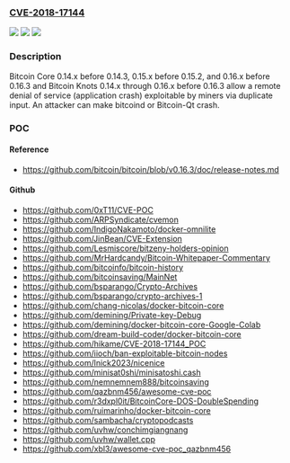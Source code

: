 ### [CVE-2018-17144](https://cve.mitre.org/cgi-bin/cvename.cgi?name=CVE-2018-17144)
![](https://img.shields.io/static/v1?label=Product&message=n%2Fa&color=blue)
![](https://img.shields.io/static/v1?label=Version&message=n%2Fa%20&color=brightgreen)
![](https://img.shields.io/static/v1?label=Vulnerability&message=n%2Fa&color=brightgreen)

### Description

Bitcoin Core 0.14.x before 0.14.3, 0.15.x before 0.15.2, and 0.16.x before 0.16.3 and Bitcoin Knots 0.14.x through 0.16.x before 0.16.3 allow a remote denial of service (application crash) exploitable by miners via duplicate input. An attacker can make bitcoind or Bitcoin-Qt crash.

### POC

#### Reference
- https://github.com/bitcoin/bitcoin/blob/v0.16.3/doc/release-notes.md

#### Github
- https://github.com/0xT11/CVE-POC
- https://github.com/ARPSyndicate/cvemon
- https://github.com/IndigoNakamoto/docker-omnilite
- https://github.com/JinBean/CVE-Extension
- https://github.com/Lesmiscore/bitzeny-holders-opinion
- https://github.com/MrHardcandy/Bitcoin-Whitepaper-Commentary
- https://github.com/bitcoinfo/bitcoin-history
- https://github.com/bitcoinsaving/MainNet
- https://github.com/bsparango/Crypto-Archives
- https://github.com/bsparango/crypto-archives-1
- https://github.com/chang-nicolas/docker-bitcoin-core
- https://github.com/demining/Private-key-Debug
- https://github.com/demining/docker-bitcoin-core-Google-Colab
- https://github.com/dream-build-coder/docker-bitcoin-core
- https://github.com/hikame/CVE-2018-17144_POC
- https://github.com/iioch/ban-exploitable-bitcoin-nodes
- https://github.com/lnick2023/nicenice
- https://github.com/minisat0shi/minisatoshi.cash
- https://github.com/nemnemnem888/bitcoinsaving
- https://github.com/qazbnm456/awesome-cve-poc
- https://github.com/r3dxpl0it/BitcoinCore-DOS-DoubleSpending
- https://github.com/ruimarinho/docker-bitcoin-core
- https://github.com/sambacha/cryptopodcasts
- https://github.com/uvhw/conchimgiangnang
- https://github.com/uvhw/wallet.cpp
- https://github.com/xbl3/awesome-cve-poc_qazbnm456

